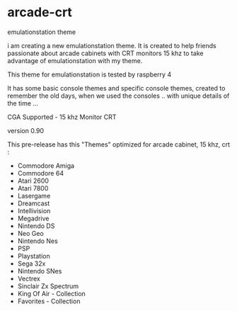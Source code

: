 # arcade-crt
emulationstation theme

i am creating a new emulationstation theme. It is created to help friends passionate about arcade cabinets with CRT monitors 15 khz to take advantage of emulationstation with my theme.

This theme for emulationstation is tested by raspberry 4

It has some basic console themes and specific console themes, created to remember the old days, when we used the consoles .. with unique details of the time ...

CGA Supported - 15 khz Monitor CRT

version 0.90

This pre-release has this "Themes" optimized for arcade cabinet, 15 khz, crt :

- Commodore Amiga 
- Commodore 64
- Atari 2600
- Atari 7800
- Lasergame
- Dreamcast
- Intellivision
- Megadrive
- Nintendo DS
- Neo Geo
- Nintendo Nes
- PSP
- Playstation
- Sega 32x
- Nintendo SNes
- Vectrex
- Sinclair Zx Spectrum
- King Of Air - Collection
- Favorites - Collection
